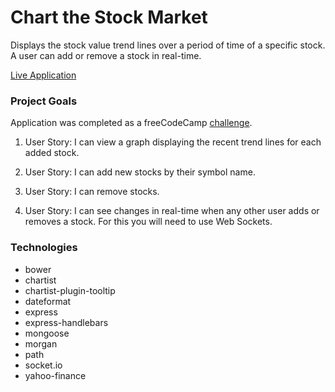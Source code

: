# Chart the Stock Market

Displays the stock value trend lines over a period of time of a specific stock. A user can add or remove a stock in real-time.

[Live Application](https://stock-market-dlzl.herokuapp.com)

### Project Goals

Application was completed as a freeCodeCamp [challenge](https://www.freecodecamp.org/challenges/chart-the-stock-market).

1. User Story: I can view a graph displaying the recent trend lines for each added stock.

2. User Story: I can add new stocks by their symbol name.

3. User Story: I can remove stocks.

4. User Story: I can see changes in real-time when any other user adds or removes a stock. For this you will need to use Web Sockets.

### Technologies

* bower
* chartist
* chartist-plugin-tooltip
* dateformat
* express
* express-handlebars
* mongoose
* morgan
* path
* socket.io
* yahoo-finance
